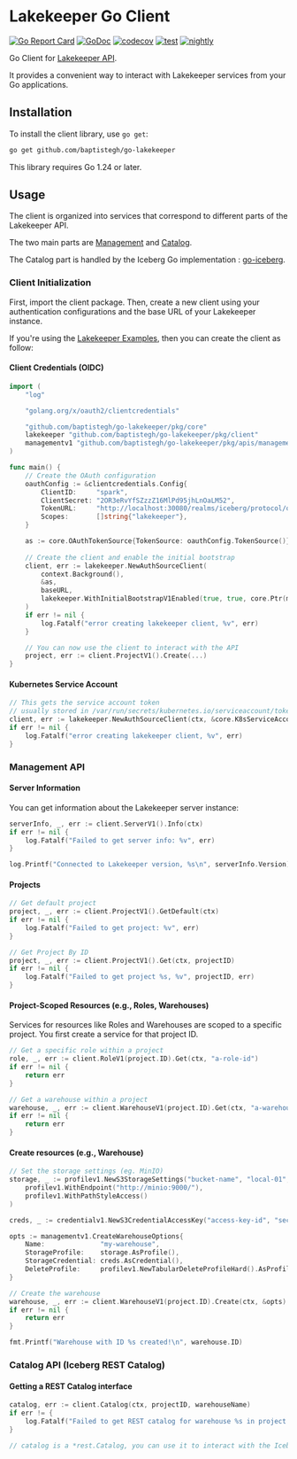 # Lakekeeper Go Client

[![Go Report Card](https://goreportcard.com/badge/github.com/baptistegh/go-lakekeeper)](https://goreportcard.com/report/github.com/baptistegh/go-lakekeeper)
[![GoDoc](https://godoc.org/github.com/baptistegh/go-lakekeeper?status.svg)](https://godoc.org/github.com/baptistegh/go-lakekeeper)
[![codecov](https://codecov.io/gh/baptistegh/go-lakekeeper/graph/badge.svg?token=2WF3AB10RA)](https://codecov.io/gh/baptistegh/go-lakekeeper)
[![test](https://github.com/baptistegh/go-lakekeeper/actions/workflows/test.yml/badge.svg)](https://github.com/baptistegh/go-lakekeeper/actions/workflows/test.yml)
[![nightly](https://github.com/baptistegh/go-lakekeeper/actions/workflows/nightly.yml/badge.svg)](https://github.com/baptistegh/go-lakekeeper/actions/workflows/nightly.yml)

Go Client for [Lakekeeper API](https://docs.lakekeeper.io).

It provides a convenient way to interact with Lakekeeper services from your Go applications.

## Installation

To install the client library, use `go get`:

```sh
go get github.com/baptistegh/go-lakekeeper
```

This library requires Go 1.24 or later.

## Usage

The client is organized into services that correspond to different parts of the Lakekeeper API.

The two main parts are [Management](#management-api) and [Catalog](#catalog-api-iceberg-rest-catalog).

The Catalog part is handled by the Iceberg Go implementation : [go-iceberg](https://github.com/apache/iceberg-go).

### Client Initialization

First, import the client package.
Then, create a new client using your authentication configurations and the base URL of your Lakekeeper instance.

If you're using the [Lakekeeper Examples](https://github.com/lakekeeper/lakekeeper/tree/main/examples), then you can create the client as follow:

#### Client Credentials (OIDC)

```go
import (
    "log"

    "golang.org/x/oauth2/clientcredentials"

    "github.com/baptistegh/go-lakekeeper/pkg/core"
    lakekeeper "github.com/baptistegh/go-lakekeeper/pkg/client"
    managementv1 "github.com/baptistegh/go-lakekeeper/pkg/apis/management/v1"
)

func main() {
    // Create the OAuth configuration
    oauthConfig := &clientcredentials.Config{
        ClientID:     "spark",
        ClientSecret: "2OR3eRvYfSZzzZ16MlPd95jhLnOaLM52",
        TokenURL:     "http://localhost:30080/realms/iceberg/protocol/openid-connect/token",
        Scopes:       []string{"lakekeeper"},
    }

    as := core.OAuthTokenSource{TokenSource: oauthConfig.TokenSource()}
    
    // Create the client and enable the initial bootstrap
    client, err := lakekeeper.NewAuthSourceClient(
        context.Background(),
        &as,
        baseURL,
        lakekeeper.WithInitialBootstrapV1Enabled(true, true, core.Ptr(managementv1.ApplicationUserType))
    )
    if err != nil {
        log.Fatalf("error creating lakekeeper client, %v", err)
    }

    // You can now use the client to interact with the API
    project, err := client.ProjectV1().Create(...)
}
```

#### Kubernetes Service Account

```go
// This gets the service account token 
// usually stored in /var/run/secrets/kubernetes.io/serviceaccount/token
client, err := lakekeeper.NewAuthSourceClient(ctx, &core.K8sServiceAccountAuthSource{}, baseURL)
if err != nil {
    log.Fatalf("error creating lakekeeper client, %v", err)
}
```

### Management API

#### Server Information

You can get information about the Lakekeeper server instance:

```go
serverInfo, _, err := client.ServerV1().Info(ctx)
if err != nil {
    log.Fatalf("Failed to get server info: %v", err)
}

log.Printf("Connected to Lakekeeper version, %s\n", serverInfo.Version)
```

#### Projects

```go
// Get default project
project, _, err := client.ProjectV1().GetDefault(ctx)
if err != nil {
    log.Fatalf("Failed to get project: %v", err)
}

// Get Project By ID
project, _, err := client.ProjectV1().Get(ctx, projectID)
if err != nil {
    log.Fatalf("Failed to get project %s, %v", projectID, err)
}
```

#### Project-Scoped Resources (e.g., Roles, Warehouses)

Services for resources like Roles and Warehouses are scoped to a specific project.
You first create a service for that project ID.

```go
// Get a specific role within a project
role, _, err := client.RoleV1(project.ID).Get(ctx, "a-role-id")
if err != nil {
    return err
}

// Get a warehouse within a project
warehouse, _, err := client.WarehouseV1(project.ID).Get(ctx, "a-warehouse-id")
if err != nil {
    return err
}
```

#### Create resources (e.g., Warehouse)

```go
// Set the storage settings (eg. MinIO)
storage, _ := profilev1.NewS3StorageSettings("bucket-name", "local-01",
    profilev1.WithEndpoint("http://minio:9000/"),
    profilev1.WithPathStyleAccess()
)

creds, _ := credentialv1.NewS3CredentialAccessKey("access-key-id", "secret-access-key")

opts := managementv1.CreateWarehouseOptions{
    Name:              "my-warehouse",
    StorageProfile:    storage.AsProfile(),
    StorageCredential: creds.AsCredential(),
    DeleteProfile:     profilev1.NewTabularDeleteProfileHard().AsProfile(),
}

// Create the warehouse
warehouse, _, err := client.WarehouseV1(project.ID).Create(ctx, &opts)
if err != nil {
    return err
}

fmt.Printf("Warehouse with ID %s created!\n", warehouse.ID)
```


### Catalog API (Iceberg REST Catalog)

#### Getting a REST Catalog interface

```go
catalog, err := client.Catalog(ctx, projectID, warehouseName)
if err != {
    log.Fatalf("Failed to get REST catalog for warehouse %s in project %s, %v", warehouseName, projectID, err)
}

// catalog is a *rest.Catalog, you can use it to interact with the Iceberg REST catalog API.
```
